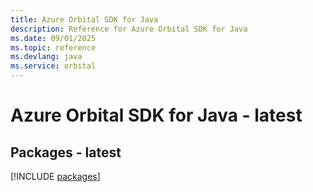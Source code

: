 ```yaml
---
title: Azure Orbital SDK for Java
description: Reference for Azure Orbital SDK for Java
ms.date: 09/01/2025
ms.topic: reference
ms.devlang: java
ms.service: orbital
---
```

# Azure Orbital SDK for Java - latest
## Packages - latest
[!INCLUDE [packages](orbital-index.md)]